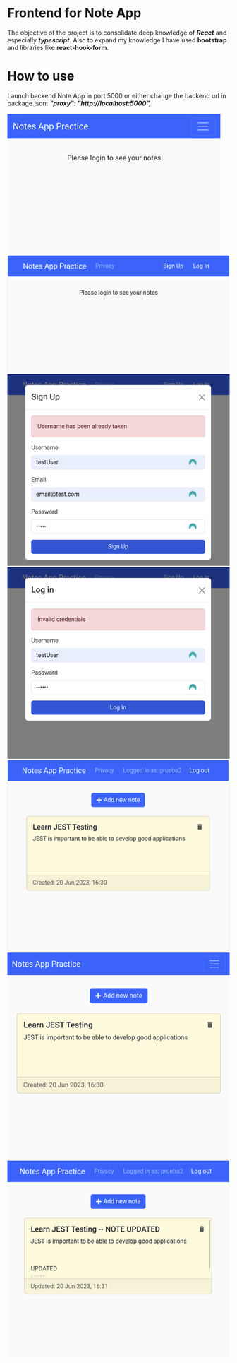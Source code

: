 # Frontend for Note App

The objective of the project is to consolidate deep knowledge of **_React_** and especially **_typescript_**. Also to expand my knowledge I have used **bootstrap** and libraries like **react-hook-form**.

# How to use

Launch backend Note App in port 5000 or either change the backend url in package.json: **_"proxy": "http://localhost:5000",_**

![](./screenshots/Screenshot%20from%202023-06-20%2016-27-12.png)
![](./screenshots/Screenshot%20from%202023-06-20%2016-27-24.png)
![](./screenshots/Screenshot%20from%202023-06-20%2016-27-57.png)
![](./screenshots/Screenshot%20from%202023-06-20%2016-28-23.png)
![](./screenshots/Screenshot%20from%202023-06-20%2016-30-18.png)
![](./screenshots/Screenshot%20from%202023-06-20%2016-30-56.png)
![](./screenshots/Screenshot%20from%202023-06-20%2016-31-57.png)
